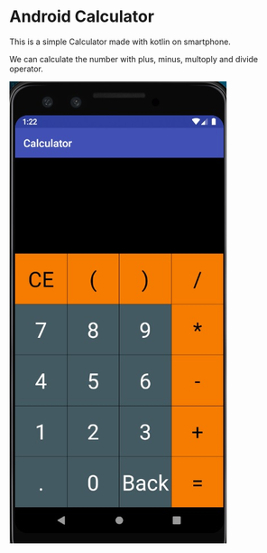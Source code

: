 # Android Calculator

This is a simple Calculator made with kotlin on smartphone.

We can calculate the number with plus, minus, multoply and divide operator.

<img src="https://raw.githubusercontent.com/tsen1220/KotlinCalculator/master/IMG/Calculator.jpg">
